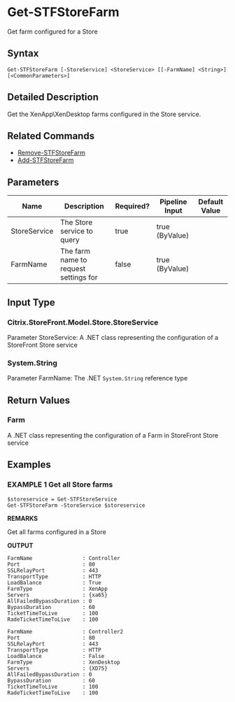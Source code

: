 ﻿# Get-STFStoreFarm

Get farm configured for a Store

## Syntax

```
Get-STFStoreFarm [-StoreService] <StoreService> [[-FarmName] <String>] [<CommonParameters>]
```

## Detailed Description

Get the XenApp\XenDesktop farms configured in the Store service.

## Related Commands

* [Remove-STFStoreFarm](./Remove-STFStoreFarm)
* [Add-STFStoreFarm](./Add-STFStoreFarm)

## Parameters

| Name   | Description | Required? | Pipeline Input | Default Value |
| --- | --- | --- | --- | --- |
|StoreService|The Store service to query|true|true (ByValue)| |
|FarmName|The farm name to request settings for|false|true (ByValue)| |

## Input Type

### Citrix.StoreFront.Model.Store.StoreService

Parameter StoreService: A .NET class representing the configuration of a StoreFront Store service

### System.String

Parameter FarmName: The .NET `System.String` reference type

## Return Values

### Farm

A .NET class representing the configuration of a Farm in StoreFront Store service

## Examples

### EXAMPLE 1 Get all Store farms

```
$storeservice = Get-STFStoreService
Get-STFStoreFarm -StoreService $storeservice
```

**REMARKS**

Get all farms configured in a Store

**OUTPUT**

```
FarmName                : Controller
Port                    : 80
SSLRelayPort            : 443
TransportType           : HTTP
LoadBalance             : True
FarmType                : XenApp
Servers                 : {xa65}
AllFailedBypassDuration : 0
BypassDuration          : 60
TicketTimeToLive        : 100
RadeTicketTimeToLive    : 100

FarmName                : Controller2
Port                    : 80
SSLRelayPort            : 443
TransportType           : HTTP
LoadBalance             : False
FarmType                : XenDesktop
Servers                 : {XD75}
AllFailedBypassDuration : 0
BypassDuration          : 60
TicketTimeToLive        : 100
RadeTicketTimeToLive    : 100
```

